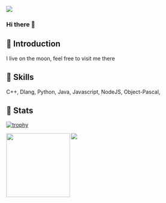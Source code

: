 ![](https://komarev.com/ghpvc/?username=StevenWen81&color=brightgreen)

### Hi there 👋
## 💬 Introduction
I live on the moon, feel free to visit me there

## 🌱 Skills
C++, Dlang, Python, Java, Javascript, NodeJS, Object-Pascal, 

## 🦾 Stats
[![trophy](https://github-profile-trophy.vercel.app/?username=Flaze07&margin-w=15&column=7&theme=darkhub)](https://github.com/ryo-ma/github-profile-trophy)

<div>
  <img height="170" align="left" src="https://github-readme-stats.vercel.app/api?username=Flaze07&count_private=true&include_all_commits=true" />
  <img src="https://github-readme-stats.vercel.app/api/top-langs/?username=Flaze07&layout=compact" />
</div>

<!--
**StevenWen81/StevenWen81** is a ✨ _special_ ✨ repository because its `README.md` (this file) appears on your GitHub profile.

Here are some ideas to get you started:

- 🔭 I’m currently working on ...
- 🌱 I’m currently learning ...
- 👯 I’m looking to collaborate on ...
- 🤔 I’m looking for help with ...
- 💬 Ask me about ...
- 📫 How to reach me: ...
- 😄 Pronouns: ...
- ⚡ Fun fact: ...🦾🧠
-->
